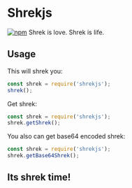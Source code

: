 # Shrekjs
[![npm](https://img.shields.io/npm/dt/shrekjs.svg)]()
Shrek is love. Shrek is life.

## Usage

This will shrek you:
```js
const shrek = require('shrekjs');
shrek();
```
Get shrek:
```js
const shrek = require('shrekjs');
shrek.getShrek();
```
You also can get base64 encoded shrek:
```js
const shrek = require('shrekjs');
shrek.getBase64Shrek();
```

## Its shrek time!

